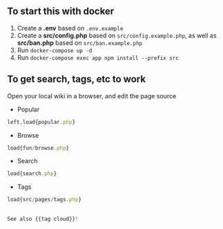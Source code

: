 ## To start this with docker

1. Create a **.env** based on `.env.example`
2. Create a **src/config.php** based on `src/config.example.php`, as well as **src/ban.php** based on `src/ban.example.php`
3. Run ```docker-compose up -d```
4. Run ```docker-compose exec app npm install --prefix src```

## To get search, tags, etc to work

Open your local wiki in a browser, and edit the page source

 - Popular

```js
left,load{popular.php}
```

 - Browse

```js
load{fun/browse.php}
```

- Search

```js
load{search.php}
```

- Tags

```js
load{src/pages/tags.php} 
 
 
See also {{tag cloud}}!
```

